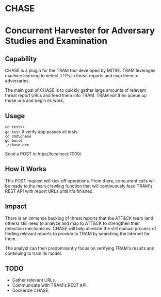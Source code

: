 # CHASE  
# Concurrent Harvester for Adversary Studies and Examination  

Capability
---------------
CHASE is a plugin for the TRAM tool developed by MITRE. TRAM leverages machine learning to detect
TTPs in threat reports and map them to adversaries.  

The main goal of CHASE is to quickly gather large amounts of relevant threat report URLs and feed them into TRAM. TRAM will then queue up those urls and begin its work. 

Usage
---------------
`cd tests\`  
`go test` # verify app passes all tests  
`cd cmd\chase`  
`go build`  
`./chase.exe`  

Send a POST to http://localhost:7000/ 

How it Works
---------------

This POST request will kick off operations. From there, concurrent calls will be made to the main crawling function that will continuously feed TRAM's REST API with report URLs until it's finished. 

Impact
----------------

There is an immense backlog of threat reports that the ATT&CK team (and others) still need to analyze and map to ATT&CK to strengthen their detection mechanisms. CHASE will help alleviate the still manual process of finding relevant reports to
provide to TRAM by searching the Internet for them. 

The analyst can then predominantly focus on verifying TRAM's results and continuing to train its model. 


TODO
--------------
- Gather relevant URLs.
- Communicate with TRAM's REST API.
- Dockerize CHASE.